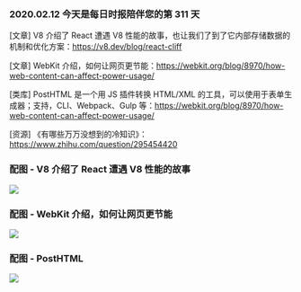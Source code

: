 ### 2020.02.12 今天是每日时报陪伴您的第 311 天

[文章] V8 介绍了 React 遭遇 V8 性能的故事，也让我们了到了它内部存储数据的机制和优化方案：<https://v8.dev/blog/react-cliff>

[文章] WebKit 介绍，如何让网页更节能：<https://webkit.org/blog/8970/how-web-content-can-affect-power-usage/>

[类库] PostHTML 是一个用 JS 插件转换 HTML/XML 的工具，可以使用于表单生成器；支持，CLI、Webpack、Gulp 等：<https://webkit.org/blog/8970/how-web-content-can-affect-power-usage/>

[资源] 《有哪些万万没想到的冷知识》：<https://www.zhihu.com/question/295454420>

### 配图 - V8 介绍了 React 遭遇 V8 性能的故事
![](https://v8.dev/_img/react-cliff/16-split-shape.svg)

### 配图 - WebKit 介绍，如何让网页更节能
![](https://webkit.org/wp-content/uploads/Web-Inspector-CPU-Timeline-Overview-Light.png)

### 配图 - PostHTML
![](http://qn.40zhe.com/20200212113847.png)

